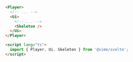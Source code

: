 ```html {5,10} title="example.svelte"
<Player>
  <!-- ... -->
  <Ui>
    <!-- ... -->
    <Skeleton />
  </Ui>
</Player>

<script lang="ts">
  import { Player, Ui, Skeleton } from '@vime/svelte';
</script>
```
